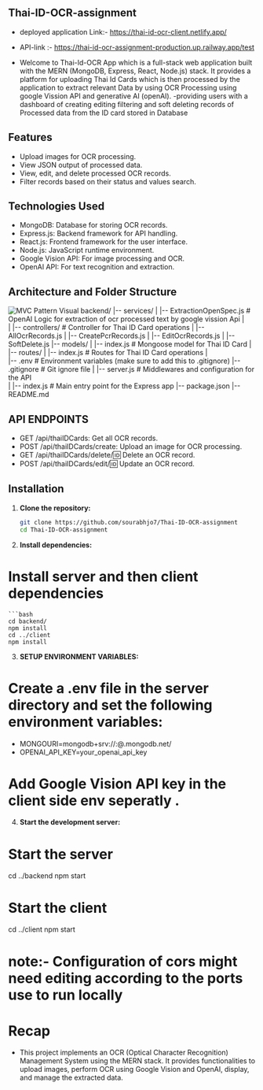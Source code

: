 ## Thai-ID-OCR-assignment

- deployed application Link:- https://thai-id-ocr-client.netlify.app/
- API-link :- https://thai-id-ocr-assignment-production.up.railway.app/test

- Welcome to Thai-Id-OCR App  which is a full-stack web application built with the MERN (MongoDB, Express, React, Node.js) stack. It provides a platform for uploading Thai Id Cards which is  then processed by the application to extract relevant Data by using  OCR Processing using google Vission API and generative AI (openAI).
-providing users with a dashboard of creating editing filtering and soft deleting records of Processed data from the ID card stored in Database 


## Features

- Upload images for OCR processing.
- View JSON output of processed data.
- View, edit, and delete processed OCR records.
- Filter records based on their status and values search.

## Technologies Used

- MongoDB: Database for storing OCR records.
- Express.js: Backend framework for API handling.
- React.js: Frontend framework for the user interface.
- Node.js: JavaScript runtime environment.
- Google Vision API: For image processing and OCR.
- OpenAI API: For text recognition and extraction.

## Architecture and Folder Structure 
![MVC Pattern Visual](https://www.freecodecamp.org/news/content/images/size/w2000/2021/04/BG.png)
backend/
|-- services/
|   |-- ExtractionOpenSpec.js     # OpenAI Logic for extraction of ocr processed text by google vission Api 
|   
|
|-- controllers/ # Controller for Thai ID Card operations
|   |-- AllOcrRecords.js 
|   |-- CreatePcrRecords.js
|   |-- EditOcrRecords.js
|   |-- SoftDelete.js
|-- models/
|   |-- index.js   # Mongoose model for Thai ID Card
|
|-- routes/
|   |-- index.js   # Routes for Thai ID Card operations
|   
|-- .env       # Environment variables (make sure to add this to .gitignore)
|-- .gitignore # Git ignore file
|
|-- server.js  # Middlewares and configuration for the API  
|
|-- index.js     # Main entry point for the Express app
|-- package.json
|-- README.md

## API ENDPOINTS
- GET /api/thaiIDCards: Get all OCR records.
- POST /api/thaiIDCards/create: Upload an image for OCR processing.
- GET /api/thaiIDCards/delete/:id: Delete an OCR record.
- POST /api/thaiIDCards/edit/:id: Update an OCR record.

## Installation

1. **Clone the repository:**

   ```bash
   git clone https://github.com/sourabhjo7/Thai-ID-OCR-assignment
   cd Thai-ID-OCR-assignment

2. **Install dependencies:**
  # Install server and then client dependencies
    ```bash
    cd backend/
    npm install
    cd ../client
    npm install

3. **SETUP ENVIRONMENT VARIABLES:**

# Create a .env file in the server directory and set the following environment variables:
- MONGOURI=mongodb+srv://<username>:<password>@<cluster>.mongodb.net/<database>
- OPENAI_API_KEY=your_openai_api_key
# Add Google Vision API key in the client side env seperatly .

4. **Start the development server:**
# Start the server
cd ../backend
npm start

# Start the client
cd ../client
npm start

# note:- Configuration of cors might need editing according to the ports use to run locally 



# Recap
 - This project implements an OCR (Optical Character Recognition) Management System using the MERN stack. It provides functionalities to upload images, perform OCR using Google Vision and OpenAI, display, and manage the extracted data.